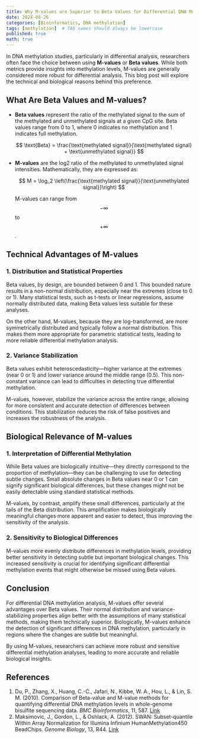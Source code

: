```yaml
---
title: Why M-values are Superior to Beta Values for Differential DNA Methylation Analysis
date: 2024-08-26
categories: [Bioinformatics, DNA methylation]
tags: [methylation]  # TAG names should always be lowercase
published: true
math: true
---
```


In DNA methylation studies, particularly in differential analysis, researchers often face the choice between using **M-values** or **Beta values**. While both metrics provide insights into methylation levels, M-values are generally considered more robust for differential analysis. This blog post will explore the technical and biological reasons behind this preference.

## What Are Beta Values and M-values?

- **Beta values** represent the ratio of the methylated signal to the sum of the methylated and unmethylated signals at a given CpG site. Beta values range from 0 to 1, where 0 indicates no methylation and 1 indicates full methylation.
  
  $$
  \text{Beta} = \frac{\text{methylated signal}}{\text{methylated signal} + \text{unmethylated signal}}
  $$

- **M-values** are the log2 ratio of the methylated to unmethylated signal intensities. Mathematically, they are expressed as:

  $$
  M = \log_2 \left(\frac{\text{methylated signal}}{\text{unmethylated signal}}\right)
  $$

  M-values can range from $$ -\infty $$ to $$ +\infty $$.

## Technical Advantages of M-values

### 1. **Distribution and Statistical Properties**

Beta values, by design, are bounded between 0 and 1. This bounded nature results in a non-normal distribution, especially near the extremes (close to 0 or 1). Many statistical tests, such as t-tests or linear regressions, assume normally distributed data, making Beta values less suitable for these analyses.

On the other hand, M-values, because they are log-transformed, are more symmetrically distributed and typically follow a normal distribution. This makes them more appropriate for parametric statistical tests, leading to more reliable differential methylation analysis.

### 2. **Variance Stabilization**

Beta values exhibit heteroscedasticity—higher variance at the extremes (near 0 or 1) and lower variance around the middle range (0.5). This non-constant variance can lead to difficulties in detecting true differential methylation.

M-values, however, stabilize the variance across the entire range, allowing for more consistent and accurate detection of differences between conditions. This stabilization reduces the risk of false positives and increases the robustness of the analysis.

## Biological Relevance of M-values

### 1. **Interpretation of Differential Methylation**

While Beta values are biologically intuitive—they directly correspond to the proportion of methylation—they can be challenging to use for detecting subtle changes. Small absolute changes in Beta values near 0 or 1 can signify significant biological differences, but these changes might not be easily detectable using standard statistical methods.

M-values, by contrast, amplify these small differences, particularly at the tails of the Beta distribution. This amplification makes biologically meaningful changes more apparent and easier to detect, thus improving the sensitivity of the analysis.

### 2. **Sensitivity to Biological Differences**

M-values more evenly distribute differences in methylation levels, providing better sensitivity in detecting subtle but important biological changes. This increased sensitivity is crucial for identifying significant differential methylation events that might otherwise be missed using Beta values.

## Conclusion

For differential DNA methylation analysis, M-values offer several advantages over Beta values. Their normal distribution and variance-stabilizing properties align better with the assumptions of many statistical methods, making them technically superior. Biologically, M-values enhance the detection of significant differences in DNA methylation, particularly in regions where the changes are subtle but meaningful.

By using M-values, researchers can achieve more robust and sensitive differential methylation analyses, leading to more accurate and reliable biological insights.

## References

1. Du, P., Zhang, X., Huang, C.-C., Jafari, N., Kibbe, W. A., Hou, L., & Lin, S. M. (2010). Comparison of Beta-value and M-value methods for quantifying differential DNA methylation levels in whole-genome bisulfite sequencing data. *BMC Bioinformatics*, 11, 587. [Link](https://bmcbioinformatics.biomedcentral.com/articles/10.1186/1471-2105-11-587)
2. Maksimovic, J., Gordon, L., & Oshlack, A. (2012). SWAN: Subset-quantile Within Array Normalization for Illumina Infinium HumanMethylation450 BeadChips. *Genome Biology*, 13, R44. [Link](https://genomebiology.biomedcentral.com/articles/10.1186/gb-2012-13-6-r44)
